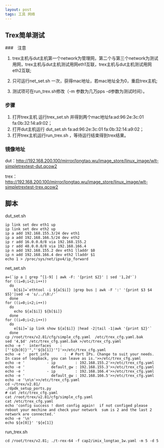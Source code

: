 ```yaml
---
layout: post
tags: 工具 网络
---
```




## Trex简单测试

###　注意

1. trex主机与dut主机第一个network为管理网，第二个与第三个network为测试用网，trex主机与dut主机测试用网eth1互联，trex主机与dut主机测试用网eth2互联;

2. 只可运行net_set.sh 一次，获得mac地址，若mac地址全为0，重启trex主机;
3. 测试项可在run_trex.sh修改（-m 参数为几万pps  -d参数为测试时间）。

### 步骤

1. 打开trex主机 运行trex_set.sh 并得到两个mac地址fa:ad:96:2e:3c:01 fa:0b:32:14:a9:02；
2. 打开dut主机运行 dut_set.sh fa:ad:96:2e:3c:01 fa:0b:32:14:a9:02；
3. 打开trex主机运行run_trex.sh ，等待运行结束得到trex结果。

### 镜像地址 

dut：http://192.168.200.100/mirror/longtao.wu/image_store/linux_image/wlt-simpletrextest-dut.qcow2

trex：http://192.168.200.100/mirror/longtao.wu/image_store/linux_image/wlt-simpletrextest-trex.qcow2

## 脚本

dut_set.sh

```shell
ip link set dev eth1 up
ip link set dev eth2 up
ip a add 192.168.155.3/24 dev eth1
ip a add 192.168.166.5/24 dev eth2
ip r add 16.0.0.0/8 via 192.168.155.2
ip r add 48.0.0.0/8 via 192.168.166.4
ip n add 192.168.155.2 dev eth1 lladdr $0
ip n add 192.168.166.4 dev eth2 lladdr $1
echo 1 > /proc/sys/net/ipv4/ip_forward
```

net_set.sh

```shell
a=(`ip a | grep ^[1-9] | awk -F: '{print $2}' | sed '1,2d'`)
for ((i=0;i<2;i++))
  do
    b[$i]=`ethtool -i ${a[$i]} |grep bus | awk -F ':' '{print $3 $4 $5}'|sed -e 's/../\0:/'`
  done
for ((i=0;i<2;i++))
  do
    echo ${a[$i]} ${b[$i]}
  done
for ((i=0;i<2;i++))
  do
    e[$i]=`ip link show ${a[$i]} |head -2|tail -1|awk '{print $2}'`
  done
cp /root/trex/v2.81/cfg/simple_cfg.yaml  /etc/trex_cfg.yaml.bak
sed '4,$d' /etc/trex_cfg.yaml.bak >/etc/trex_cfg.yaml
echo -e '  interfaces    : ["'${b[0]}'","'${b[1]}'"]'>>/etc/trex_cfg.yaml
echo -e '  port_info       :  # Port IPs. Change to suit your needs. In case of loopback, you can leave as is.'>>/etc/trex_cfg.yaml
echo -e '          - ip         : 192.168.155.2'>>/etc/trex_cfg.yaml
echo -e '            default_gw : 192.168.155.3'>>/etc/trex_cfg.yaml
echo -e '          - ip         : 192.168.166.4'>>/etc/trex_cfg.yaml
echo -e '            default_gw : 192.168.166.5'>>/etc/trex_cfg.yaml
echo -e '\n\n'>>/etc/trex_cfg.yaml
cd ~/trex/v2.81/
./dpdk_setup_ports.py
# cat /etc/trex_cfg.yaml
cat /root/trex/v2.81/cfg/simple_cfg.yaml
cat /etc/trex_cfg.yaml
echo 'config success ! dont config again!  if not configed please reboot your mechine and check your network  sum is 2 and the last 2 network are connected.'
echo -e '\n'
echo ${e[0]}' '${e[1]}
```

run_trex.sh

```shell
cd /root/trex/v2.81; ./t-rex-64 -f cap2/imix_longtao_1w.yaml -m 5 -d 5
```

